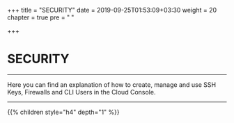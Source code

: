 +++
title = "SECURITY"
date = 2019-09-25T01:53:09+03:30
weight = 20
chapter = true
pre = "<b>      </b>"

+++

# **SECURITY**
___
Here you can find an explanation of how to create, manage and use SSH Keys,
Firewalls and CLI Users in the Cloud Console.
___

{{% children style="h4" depth="1" %}}